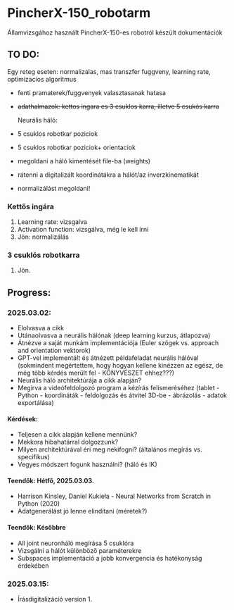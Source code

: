 # PincherX-150_robotarm
Államvizsgához használt PincherX-150-es robotról készült dokumentációk


## TO DO:

Egy reteg eseten: normalizalas, mas transzfer fuggveny, learning rate, optimizacios algoritmus
- fenti pramaterek/fuggvenyek valasztasanak hatasa

- ~~adathalmazok: kettos ingara es 3 csuklos karra, illetve 5 csukós karra~~
  
  Neurális háló:
- 5 csuklos robotkar poziciok
- 5 csuklos robotkar poziciok+ orientaciok


- megoldani a háló kimentését file-ba (weights)
- rátenni a digitalizált koordinátákra a hálót/az inverzkinematikát
- normalizálást megoldani!

### Kettős ingára

1. Learning rate: vizsgalva
2. Activation function: vizsgálva, még le kell írni
3. Jön: normalizálás

### 3 csuklós robotkarra
1. Jön.




## Progress:

### 2025.03.02:

- Elolvasva a cikk
- Utánaolvasva a neurális hálónak (deep learning kurzus, átlapozva)
- Átnézve a saját munkám implementációja (Euler szögek vs. approach and orientation vektorok)
- GPT-vel implementált és átnézett példafeladat neurális hálóval (sokmindent megértettem, hogy hogyan kellene kinézzen az egész, de még több kérdés merült fel - KÖNYVÉSZET ehhez???)
- Neurális háló architektúrája a cikk alapján?
- Megírva a videófeldolgozó program a kézírás felismeréséhez (tablet - Python - koordináták - feldolgozás és átvitel 3D-be - ábrázolás - adatok exportálása)

#### Kérdések:
- Teljesen a cikk alapján kellene mennünk?
- Mekkora hibahatárral dolgozzunk?
- Milyen architektúrával éri meg nekifogni? (általános megírás vs. specifikus)
- Vegyes módszert fogunk használni? (háló és IK)

#### Teendők: Hétfő, 2025.03.03.
- Harrison Kinsley, Daniel Kukieła - Neural Networks from Scratch in Python (2020)
- Adatgenerálást jó lenne elindítani (méretek?)

#### Teendők: Későbbre
- All joint neuronháló megírása 5 csuklóra
- Vizsgálni a hálót különböző paraméterekre
- Subspaces implementáció a jobb konvergencia és hatékonyság érdekében

### 2025.03.15:
- Írásdigitalizáció version 1.
